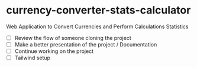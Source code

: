 # currency-converter-stats-calculator
Web Application to Convert Currencies and Perform Calculations Statistics

- [ ] Review the flow of someone cloning the project
- [ ] Make a better presentation of the project / Documentation
- [ ] Continue working on the project
- [ ] Tailwind setup

